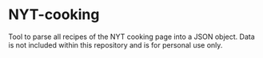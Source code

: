 # NYT-cooking
Tool to parse all recipes of the NYT cooking page into a JSON object. Data is not included within this repository and is for personal use only.  
